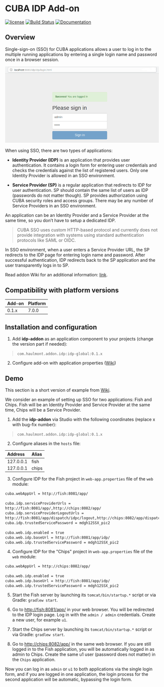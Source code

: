 # CUBA IDP Add-on

[![license](https://img.shields.io/badge/license-Apache%20License%202.0-blue.svg?style=flat)](http://www.apache.org/licenses/LICENSE-2.0)
[![Build Status](https://travis-ci.org/cuba-platform/idp-addon.svg?branch=master)](https://travis-ci.org/cuba-platform/idp-addon)
[![Documentation](https://img.shields.io/badge/documentation-online-03a9f4.svg)](https://github.com/cuba-platform/idp-addon/wiki)

## Overview

Single-sign-on (SSO) for CUBA applications allows a user to log in to the multiple 
running applications by entering a single login name and password once 
in a browser session.

![IDP Login Form](./img/idp_login_form.png)

When using SSO, there are two types of applications:

- **Identity Provider (IDP)** is an application that provides user authentication. 
It contains a login form for entering user credentials and checks the credentials 
against the list of registered users. Only one Identity Provider is allowed in 
an SSO environment.

- **Service Provider (SP)** is a regular application that redirects to IDP for 
user authentication. SP should contain the same list of users as IDP 
(passwords do not matter though). SP provides authorization using CUBA 
security roles and access groups. There may be any number of Service Providers in 
an SSO environment.

An application can be an Identity Provider and a Service Provider at the same time,
so you don’t have to setup a dedicated IDP.

> CUBA SSO uses custom HTTP-based protocol and currently does not provide 
integration with systems using standard authentication protocols like SAML or OIDC.

In SSO environment, when a user enters a Service Provider URL, the SP redirects 
to the IDP page for entering login name and password. After successful 
authentication, IDP redirects back to the SP application and the user 
transparently logs in to SP.

Read addon Wiki for an additional information: [link](https://github.com/cuba-platform/idp-addon/wiki).

## Compatibility with platform versions

| Add-on        | Platform      |
|:------------- |:------------- |
| 0.1.x         | 7.0.0         |

## Installation and configuration

1. Add **idp-addon** as an application component to your projects 
(change the version part if needed):

> `com.haulmont.addon.idp:idp-global:0.1.x`

2. Configure add-on with application properties 
([Wiki](https://github.com/cuba-platform/idp-addon/wiki#identity-provider-sso-setup))

## Demo

This section is a short version of example from
[Wiki](https://github.com/cuba-platform/idp-addon/wiki/Single-Sign-On-Example).

We consider an example of setting up SSO for two applications: 
Fish and Chips. Fish will be an Identity Provider and Service Provider 
at the same time, Chips will be a Service Provider.

1. Add the **idp-addon** via Studio with the following coordinates (replace x with bug-fix number):

> `com.haulmont.addon.idp:idp-global:0.1.x`

2. Configure aliases in the `hosts` file:

| Address       | Alias         |
|:------------- |:------------- |
| 127.0.0.1     | fish          |
| 127.0.0.1     | chips         |

3. Configure IDP for the Fish project in `web-app.properties` file of the `web` 
module:

```
cuba.webAppUrl = http://fish:8081/app/

cuba.idp.serviceProviderUrls = http://fish:8081/app/,http://chips:8082/app/
cuba.idp.serviceProviderLogoutUrls = http://fish:8081/app/dispatch/idpc/logout,http://chips:8082/app/dispatch/idpc/logout
cuba.idp.trustedServicePassword = mdgh12SSX_pic2

cuba.web.idp.enabled = true
cuba.web.idp.baseUrl = http://fish:8081/app/idp/
cuba.web.idp.trustedServicePassword = mdgh12SSX_pic2
```

4. Configure IDP for the "Chips" project in `web-app.properties` file of the `web` 
module:

```
cuba.webAppUrl = http://chips:8082/app/

cuba.web.idp.enabled = true
cuba.web.idp.baseUrl = http://fish:8081/app/idp/
cuba.web.idp.trustedServicePassword = mdgh12SSX_pic2
```

5. Start the Fish server by launching its `tomcat/bin/startup.*` script or
via Gradle: `gradlew start`.

6. Go to [http://fish:8081/app/](http://fish:8081/app/) in your web browser. 
You will be redirected to the IDP login page. Log in with the `admin / admin` 
credentials. Create a new user, for example `u1`.

7. Start the Chips server by launching its `tomcat/bin/startup.*` script or
via Gradle: `gradlew start`.

8. Go to [http://chips:8082/app/](http://chips:8082/app/) in the same web browser. 
If you are still logged in to the Fish application, you will be automatically 
logged in as admin to Chips. Create the same u1 user (password does not matter) 
in the `Chips` application.

Now you can log in as `admin` or `u1` to both applications via the single login form,
and if you are logged in one application, the login process for the second 
application will be automatic, bypassing the login form.
